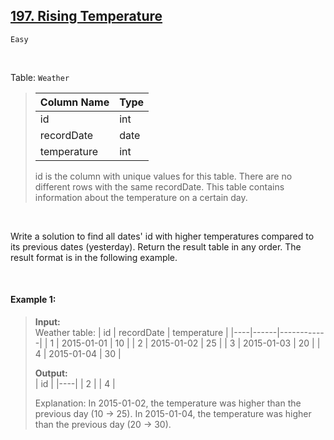 ## [197. Rising Temperature](https://leetcode.com/problems/rising-temperature/description/)
<code>Easy</code>

<br>

Table: <code>Weather</code>
> | Column Name | Type    |  
> |-------------|---------|  
> | id            | int     |
> | recordDate    | date    |
> | temperature   | int     |
>
> id is the column with unique values for this table.
> There are no different rows with the same recordDate.
> This table contains information about the temperature on a certain day.
 
<br>

Write a solution to find all dates' id with higher temperatures compared to its previous dates (yesterday).
Return the result table in any order.
The result format is in the following example.
 
<br>

#### Example 1:
> __Input:__   
> Weather table:
> | id | recordDate | temperature |
> |----|------|------------|
> | 1  | 2015-01-01 | 10          |
> | 2  | 2015-01-02 | 25          |
> | 3  | 2015-01-03 | 20          |
> | 4  | 2015-01-04 | 30          |
>   
> __Output:__  
> | id |
> |----|
> | 2  |
> | 4  |
>
> Explanation: 
> In 2015-01-02, the temperature was higher than the previous day (10 -> 25).
> In 2015-01-04, the temperature was higher than the previous day (20 -> 30).
